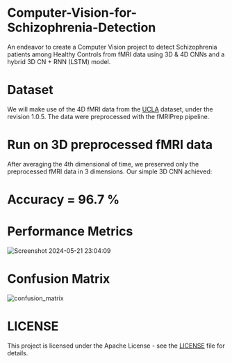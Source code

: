# Computer-Vision-for-Schizophrenia-Detection
An endeavor to create a Computer Vision project to detect Schizophrenia patients among Healthy Controls from fMRI data using 3D & 4D CNNs and a hybrid 3D CN + RNN (LSTM) model.

# Dataset
We will make use of the 4D fMRI data from the [UCLA](https://openfmri.org/dataset/ds000030/) dataset, under the revision 1.0.5. The data were preprocessed with the fMRIPrep pipeline.

# Run on 3D preprocessed fMRI data

After averaging the 4th dimensional of time, we preserved only the preprocessed fMRI data in 3 dimensions. Our simple 3D CNN achieved:
# Accuracy = 96.7 %

# Performance Metrics
![Screenshot 2024-05-21 23:04:09](https://github.com/GeoLek/Computer-Vision-for-Schizophrenia-Detection/assets/89878177/48470912-5b86-4cea-9b03-b9bf0ee4258d)

# Confusion Matrix
![confusion_matrix](https://github.com/GeoLek/Computer-Vision-for-Schizophrenia-Detection/assets/89878177/c0844a78-e3d7-4d18-a644-c551886de6c0)

# LICENSE
This project is licensed under the Apache License - see the [LICENSE](https://github.com/GeoLek/Computer-Vision-for-Schizophrenia-Detection/blob/main/LICENSE) file for details.
